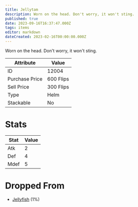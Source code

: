 ```yaml
---
title: Jellytam
description: Worn on the head. Don't worry, it won't sting.
published: true
date: 2023-09-16T16:37:47.000Z
tags: items
editor: markdown
dateCreated: 2023-02-16T00:00:00.000Z
---
```


Worn on the head. Don't worry, it won't sting.

|Attribute|Value|
|-|-|
|ID|12004|
|Purchase Price|600 Flips|
|Sell Price|300 Flips|
|Type|Helm|
|Stackable|No|

# Stats
|Stat|Value|
|-|-|
|Atk|2|
|Def|4|
|Mdef|5|

# Dropped From
 * [Jellyfish](/monsters/jellyfish) (1%)
